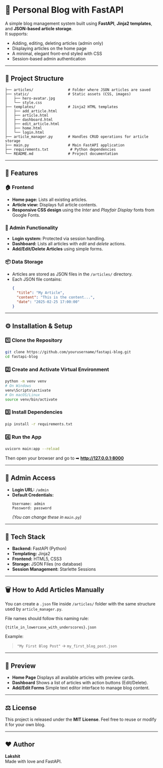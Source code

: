 # 📝 Personal Blog with FastAPI

A simple blog management system built using **FastAPI**, **Jinja2 templates**, and **JSON-based article storage**.  
It supports:
- Adding, editing, deleting articles (admin only)
- Displaying articles on the home page
- A minimal, elegant front-end styled with CSS
- Session-based admin authentication

---

## 📂 **Project Structure**
```
├── articles/                # Folder where JSON articles are saved
├── static/                  # Static assets (CSS, images)
│   ├── hero-avatar.jpg
│   └── style.css
├── templates/               # Jinja2 HTML templates
│   ├── add_article.html
│   ├── article.html
│   ├── dashboard.html
│   ├── edit_article.html
│   ├── home.html
│   └── login.html
├── article_manager.py       # Handles CRUD operations for article storage
├── main.py                  # Main FastAPI application
├── requirements.txt          # Python dependencies
└── README.md                # Project documentation
```

---

## 🚀 **Features**

### 🏠 Frontend
- **Home page:** Lists all existing articles.
- **Article view:** Displays full article contents.
- **Responsive CSS design** using the *Inter* and *Playfair Display* fonts from Google Fonts.

### 🔐 Admin Functionality
- **Login system:** Protected via session handling.
- **Dashboard:** Lists all articles with *edit* and *delete* actions.
- **Add/Edit/Delete Articles** using simple forms.

### 📦 Data Storage
- Articles are stored as JSON files in the `/articles/` directory.
- Each JSON file contains:
  ```json
  {
    "title": "My Article",
    "content": "This is the content...",
    "date": "2025-02-25 17:00:00"
  }
  ```

---

## ⚙️ **Installation & Setup**

### 1️⃣ Clone the Repository
```bash
git clone https://github.com/yourusername/fastapi-blog.git
cd fastapi-blog
```

### 2️⃣ Create and Activate Virtual Environment
```bash
python -m venv venv
# On Windows
venv\Scripts\activate
# On macOS/Linux
source venv/bin/activate
```

### 3️⃣ Install Dependencies
```bash
pip install -r requirements.txt
```

### 4️⃣ Run the App
```bash
uvicorn main:app --reload
```

Then open your browser and go to ➡ **http://127.0.0.1:8000**

---

## 🔑 **Admin Access**

- **Login URL:** `/admin`
- **Default Credentials:**
  ```
  Username: admin
  Password: password
  ```
  *(You can change these in `main.py`)*

---

## 🧩 **Tech Stack**
- **Backend:** FastAPI (Python)
- **Templating:** Jinja2
- **Frontend:** HTML5, CSS3
- **Storage:** JSON Files (no database)
- **Session Management:** Starlette Sessions

---

## 🗑️ **How to Add Articles Manually**
You can create a `.json` file inside `/articles/` folder with the same structure used by `article_manager.py`.  

File names should follow this naming rule:
```
{title_in_lowercase_with_underscores}.json
```
Example:
> `"My First Blog Post"` → `my_first_blog_post.json`

---

## 📸 **Preview**

- **Home Page**
  Displays all available articles with preview cards.  
- **Dashboard**
  Shows a list of articles with action buttons (Edit/Delete).  
- **Add/Edit Forms**
  Simple text editor interface to manage blog content.

---

## ⚖️ **License**
This project is released under the **MIT License**. Feel free to reuse or modify it for your own blog.

---

## ❤️ **Author**
**Lakshit**  
Made with love and FastAPI.

